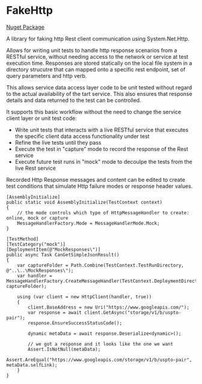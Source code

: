 # FakeHttp

[Nuget Package](https://www.nuget.org/packages/Dkackman.MockHttp/)

A library for faking http Rest client communication using System.Net.Http.

Allows for writing unit tests to handle http response scenarios from a RESTful service, without needing access to the network or service at test execution time. 
Responses are stored statically on the local file system in a directory strucutre that can mapped onto a specific rest endpoint, set of query parameters and http verb.

This allows service data access layer code to be unit tested without regard to the actual availability of the tart service. This also ensures that response details and data returned to the test can be controlled.

It supports this basic workflow without the need to change the service client layer or unit test code:
- Write unit tests that interacts with a live RESTful service that executes the specific client data access functionality under test
- Refine the live tests until they pass
- Execute the test in "capture" mode to record the response of the Rest service
- Execute future test runs in "mock" mode to decoulpe the tests from the live Rest service

Recorded Http Response messages and content can be edited to create test conditions that simulate Http failure modes or response header values.

    [AssemblyInitialize]
    public static void AssemblyInitialize(TestContext context)
    {
        // the mode controls which type of HttpMessageHandler to create: online, mock or capture
        MessageHandlerFactory.Mode = MessageHandlerMode.Mock;
    }

    [TestMethod]
    [TestCategory("mock")]
    [DeploymentItem(@"MockResponses\")]
    public async Task CanGetSimpleJsonResult()
    {
        var captureFolder = Path.Combine(TestContext.TestRunDirectory, @"..\..\MockResponses\");
        var handler = MessageHandlerFactory.CreateMessageHandler(TestContext.DeploymentDirectory, captureFolder);

        using (var client = new HttpClient(handler, true))
        {
            client.BaseAddress = new Uri("https://www.googleapis.com/");
            var response = await client.GetAsync("storage/v1/b/uspto-pair");
            response.EnsureSuccessStatusCode();

            dynamic metaData = await response.Deserialize<dynamic>();

            // we got a response and it looks like the one we want
            Assert.IsNotNull(metaData);
            Assert.AreEqual("https://www.googleapis.com/storage/v1/b/uspto-pair", metaData.selfLink);
        }
    }
